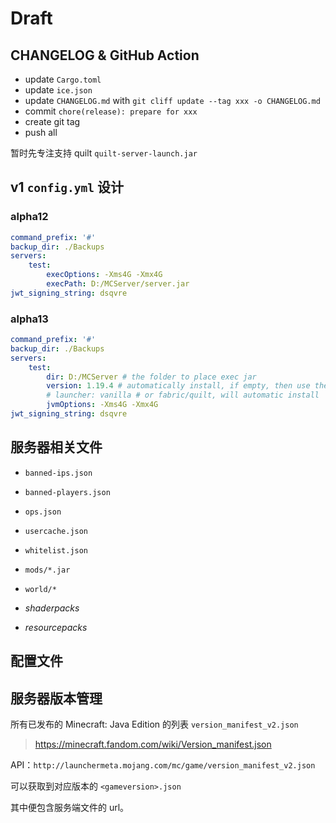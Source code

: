 # Draft

## CHANGELOG & GitHub Action

- update `Cargo.toml`
- update `ice.json`
- update `CHANGELOG.md` with `git cliff update --tag xxx -o CHANGELOG.md`
- commit `chore(release): prepare for xxx`
- create git tag
- push all


<!-- 专注于支持 Fabric/Quilt 服务端 -->

<!-- `fabric-server-launch.jar` -->
暂时先专注支持 quilt
`quilt-server-launch.jar`


## v1 `config.yml` 设计

### alpha12

```yaml
command_prefix: '#'
backup_dir: ./Backups
servers:
    test:
        execOptions: -Xms4G -Xmx4G
        execPath: D:/MCServer/server.jar
jwt_signing_string: dsqvre
```
### alpha13

```yaml
command_prefix: '#'
backup_dir: ./Backups
servers:
    test:
        dir: D:/MCServer # the folder to place exec jar
        version: 1.19.4 # automatically install, if empty, then use the latest version, and update this field
        # launcher: vanilla # or fabric/quilt, will automatic install
        jvmOptions: -Xms4G -Xmx4G
jwt_signing_string: dsqvre
```

## 服务器相关文件

- `banned-ips.json`
- `banned-players.json`
- `ops.json`
- `usercache.json`
- `whitelist.json`

- `mods/*.jar`
- `world/*`

- *shaderpacks*
- *resourcepacks*

## 配置文件

## 服务器版本管理

所有已发布的 Minecraft: Java Edition 的列表 `version_manifest_v2.json`
> https://minecraft.fandom.com/wiki/Version_manifest.json

API：`http://launchermeta.mojang.com/mc/game/version_manifest_v2.json`

可以获取到对应版本的 `<gameversion>.json`

其中便包含服务端文件的 url。

